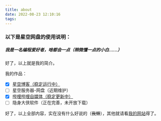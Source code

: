 ```yaml
---
title: about
date: 2022-08-23 12:10:16
tags:
---
```

### 以下是星空网盘的使用说明：

##### 我是一名编程爱好者，啥都会一点（稍微懂一点的小白......）

好了，以上就是我的简介。

我的作品：

- [x] [星空博客（稳定运行中）](http://blog.songziheng.com)
- [ ] 星空服务器-网盘（近期维护）
- [x] [哔哩哔哩自媒体（稳定更新中）](https://space.bilibili.com/1862407937)
- [ ] 隐身大侠软件（正在完善，未开放下载）

好了，以上全部内容，实在没有什么好说的（~~我懒~~），其他就请看[我的网站](http://songziheng.com)得了。